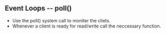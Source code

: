 ## Event Loops -- poll()

- Use the poll() system call to moniter the cliets.
- Whenever a client is ready for read/write call the neccessary function.
